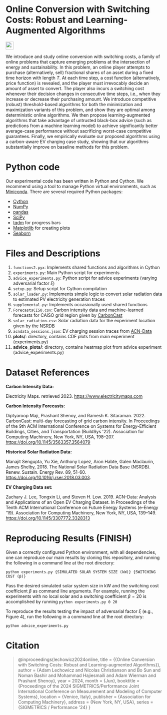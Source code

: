 # Online Conversion with Switching Costs: Robust and Learning-Augmented Algorithms

[<img src="https://img.shields.io/badge/Full%20Paper-2310.20598-B31B1B.svg?style=flat-square&logo=arxiv" height="25">](https://arxiv.org/abs/2310.20598)

We introduce and study online conversion with switching costs, a family of online problems that capture emerging problems at the intersection of energy and sustainability. In this problem, an online player attempts to purchase (alternatively, sell) fractional shares of an asset during a fixed time horizon with length $T$. At each time step, a cost function (alternatively, price function) is revealed, and the player must irrevocably decide an amount of asset to convert. The player also incurs a switching cost whenever their decision changes in consecutive time steps, i.e., when they increase or decrease their purchasing amount. We introduce competitive (robust) threshold-based algorithms for both the minimization and maximization variants of this problem, and show they are optimal among deterministic online algorithms. We then propose learning-augmented algorithms that take advantage of untrusted black-box advice (such as predictions from a machine learning model) to achieve significantly better average-case performance without sacrificing worst-case competitive guarantees. Finally, we empirically evaluate our proposed algorithms using a carbon-aware EV charging case study, showing that our algorithms substantially improve on baseline methods for this problem.

# Python code

Our experimental code has been written in Python and Cython.  We recommend using a tool to manage Python virtual environments, such as [Miniconda](https://docs.conda.io/en/latest/miniconda.html).  There are several required Python packages:
- [Cython](https://cython.org)
- [NumPy](https://numpy.org)
- [pandas](https://pandas.pydata.org)
- [SciPy](https://scipy.org)
- [tqdm](https://github.com/tqdm/tqdm) for progress bars
- [Matplotlib](https://matplotlib.org) for creating plots 
- [Seaborn](https://seaborn.pydata.org)

# Files and Descriptions

1. ``functions2.pyx``: Implements shared functions and algorithms in Cython
2. ``experiments.py``: Main Python script for experiments
3. ``advice_experiments.py``: Python script for advice experiments (varying adversarial factor $\xi$)
4. ``setup.py``: Setup script for Cython compilation
5. ``solar_loader.py``: Implements simple logic to convert solar radiation data to estimated PV electricity generation traces
6. ``supplemental.py``: Implements occasionally used shared functions
7. ``ForecastsCISO.csv``: Carbon intensity data and machine-learned forecasts for CAISO grid region given by [CarbonCast](https://github.com/carbonfirst/CarbonCast)
8. ``solar_radiation.csv``: Solar radiation data for the experiment location given by the [NSRDB](https://nsrdb.nrel.gov)
9. ``acndata_sessions.json``: EV charging session traces from [ACN-Data](https://ev.caltech.edu/dataset)
10. **plots/**: directory, contains CDF plots from main experiment  (experiments.py)
11. **advice_plots/**: directory, contains heatmap plot from advice experiment (advice_experiments.py)

# Dataset References

**Carbon Intensity Data:**

Electricity Maps. retrieved 2023. https://www.electricitymaps.com

**Carbon Intensity Forecasts:**

Diptyaroop Maji, Prashant Shenoy, and Ramesh K. Sitaraman. 2022. CarbonCast: multi-day forecasting of grid carbon intensity. In Proceedings of the 9th ACM International Conference on Systems for Energy-Efficient Buildings, Cities, and Transportation (BuildSys '22). Association for Computing Machinery, New York, NY, USA, 198–207. https://doi.org/10.1145/3563357.3564079

**Historical Solar Radiation Data:**

Manajit Sengupta, Yu Xie, Anthony Lopez, Aron Habte, Galen Maclaurin, James Shelby, 2018. The National Solar Radiation Data Base (NSRDB). Renew. Sustain. Energy Rev. 89, 51-60. https://doi.org/10.1016/j.rser.2018.03.003.

**EV Charging Data set:**

Zachary J. Lee, Tongxin Li, and Steven H. Low. 2019. ACN-Data: Analysis and Applications of an Open EV Charging Dataset. In Proceedings of the Tenth ACM International Conference on Future Energy Systems (e-Energy '19). Association for Computing Machinery, New York, NY, USA, 139–149. https://doi.org/10.1145/3307772.3328313

# Reproducing Results (FINISH)

Given a correctly configured Python environment, with all dependencies, one can reproduce our main results by cloning this repository, and running the following in a command line at the root directory:

``python experiments.py {SIMULATED SOLAR SYSTEM SIZE (kW)} {SWITCHING COST (β)}``

Pass the desired simulated solar system size in kW and the switching cost coefficient $\beta$ as command line arguments.  For example, running the experiments with no local solar and a switching coefficient $\beta = 20$ is accomplished by running ``python experiments.py 0 20``

To reproduce the results testing the impact of adversarial factor $\xi$ (e.g., Figure 4), run the following in a command line at the root directory:

``python advice_experiments.py``

# Citation

> @inproceedings{lechowicz2024online,
> title        = {{Online Conversion with Switching Costs: Robust and Learning-augmented Algorithms}},
> author       = {Adam Lechowicz and Nicolas Christianson and Bo Sun and Noman Bashir and Mohammad Hajiesmaili and Adam Wierman and Prashant Shenoy},
> year         = 2024,
> month        = {Jun},
> booktitle    = {Proceedings of the 2024 SIGMETRICS/Performance Joint International Conference on Measurement and Modeling of Computer Systems},
> location     = {Venice, Italy},
> publisher    = {Association for Computing Machinery},
> address      = {New York, NY, USA},
> series       = {SIGMETRICS / Performance '24} }
